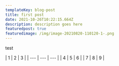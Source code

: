```yaml
---
templateKey: blog-post
title: first post
date: 2021-10-26T10:22:15.664Z
description: description goes here
featuredpost: true
featuredimage: /img/image-20210820-110120-1-.png
---
```

test

<div class="table-wrapper">| 1   | 2   | 3   |
| --- | --- | --- |
| 4   | 5   | 6   |
| 7   | 8   | 9   |</div>